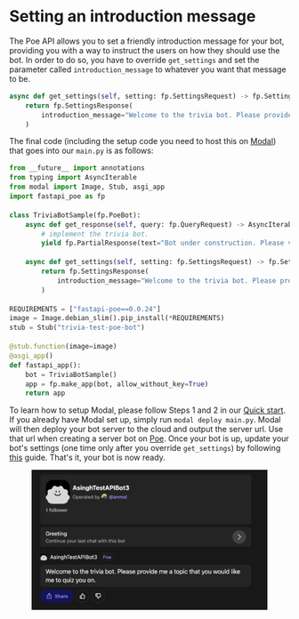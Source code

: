 # Setting an introduction message

The Poe API allows you to set a friendly introduction message for your bot, providing you with a way to instruct the users on how they should use the bot. In order to do so, you have to override `get_settings` and set the parameter called `introduction_message` to whatever you want that message to be.

```python
async def get_settings(self, setting: fp.SettingsRequest) -> fp.SettingsResponse:
    return fp.SettingsResponse(
        introduction_message="Welcome to the trivia bot. Please provide me a topic that you would like me to quiz you on."
    )
```

The final code (including the setup code you need to host this on [Modal](https://modal.com/)) that goes into our `main.py` is as follows:

```python
from __future__ import annotations
from typing import AsyncIterable
from modal import Image, Stub, asgi_app
import fastapi_poe as fp

class TriviaBotSample(fp.PoeBot):
    async def get_response(self, query: fp.QueryRequest) -> AsyncIterable[fp.PartialResponse]:
        # implement the trivia bot.
        yield fp.PartialResponse(text="Bot under construction. Please visit later")

    async def get_settings(self, setting: fp.SettingsRequest) -> fp.SettingsResponse:
        return fp.SettingsResponse(
            introduction_message="Welcome to the trivia bot. Please provide me a topic that you would like me to quiz you on."
        )
    
REQUIREMENTS = ["fastapi-poe==0.0.24"]
image = Image.debian_slim().pip_install(*REQUIREMENTS)
stub = Stub("trivia-test-poe-bot")

@stub.function(image=image)
@asgi_app()
def fastapi_app():
    bot = TriviaBotSample()
    app = fp.make_app(bot, allow_without_key=True)
    return app
```

To learn how to setup Modal, please follow Steps 1 and 2 in our [Quick start](quick-start.md). If you already have Modal set up, simply run `modal deploy main.py`. Modal will then deploy your bot server to the cloud and output the server url. Use that url when creating a server bot on [Poe](https://poe.com/create\_bot?server=1). Once your bot is up, update your bot's settings (one time only after you override `get_settings`) by following [this](updating-bot-settings.md) guide. That's it, your bot is now ready.

<figure><img src="../.gitbook/assets/image (17).png" alt=""><figcaption></figcaption></figure>

